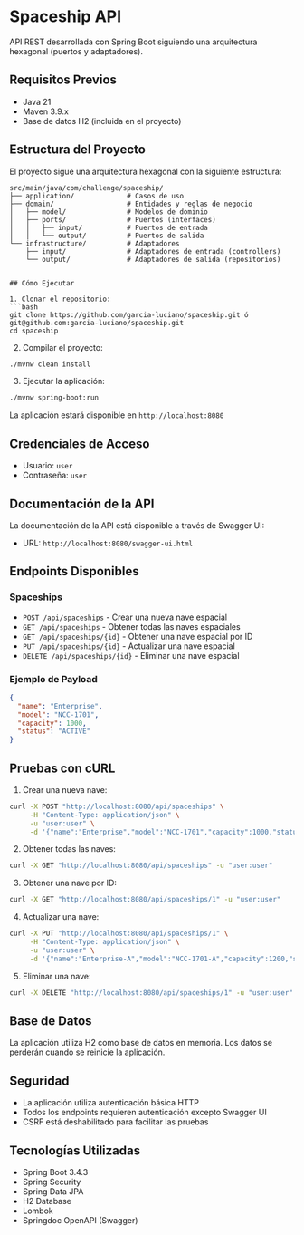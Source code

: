 # Spaceship API

API REST desarrollada con Spring Boot siguiendo una arquitectura hexagonal (puertos y adaptadores).

## Requisitos Previos

- Java 21
- Maven 3.9.x
- Base de datos H2 (incluida en el proyecto)

## Estructura del Proyecto

El proyecto sigue una arquitectura hexagonal con la siguiente estructura:

```
src/main/java/com/challenge/spaceship/
├── application/             # Casos de uso
├── domain/                  # Entidades y reglas de negocio
│   ├── model/               # Modelos de dominio
│   ├── ports/               # Puertos (interfaces)
│   │   ├── input/           # Puertos de entrada
│   │   └── output/          # Puertos de salida
└── infrastructure/          # Adaptadores
    ├── input/               # Adaptadores de entrada (controllers)
    └── output/              # Adaptadores de salida (repositorios)


## Cómo Ejecutar

1. Clonar el repositorio:
```bash
git clone https://github.com/garcia-luciano/spaceship.git ó git@github.com:garcia-luciano/spaceship.git
cd spaceship
```

2. Compilar el proyecto:
```bash
./mvnw clean install
```

3. Ejecutar la aplicación:
```bash
./mvnw spring-boot:run
```

La aplicación estará disponible en `http://localhost:8080`

## Credenciales de Acceso

- Usuario: `user`
- Contraseña: `user`

## Documentación de la API

La documentación de la API está disponible a través de Swagger UI:
- URL: `http://localhost:8080/swagger-ui.html`

## Endpoints Disponibles

### Spaceships

- `POST /api/spaceships` - Crear una nueva nave espacial
- `GET /api/spaceships` - Obtener todas las naves espaciales
- `GET /api/spaceships/{id}` - Obtener una nave espacial por ID
- `PUT /api/spaceships/{id}` - Actualizar una nave espacial
- `DELETE /api/spaceships/{id}` - Eliminar una nave espacial

### Ejemplo de Payload

```json
{
  "name": "Enterprise",
  "model": "NCC-1701",
  "capacity": 1000,
  "status": "ACTIVE"
}
```

## Pruebas con cURL

1. Crear una nueva nave:
```bash
curl -X POST "http://localhost:8080/api/spaceships" \
     -H "Content-Type: application/json" \
     -u "user:user" \
     -d '{"name":"Enterprise","model":"NCC-1701","capacity":1000,"status":"ACTIVE"}'
```

2. Obtener todas las naves:
```bash
curl -X GET "http://localhost:8080/api/spaceships" -u "user:user"
```

3. Obtener una nave por ID:
```bash
curl -X GET "http://localhost:8080/api/spaceships/1" -u "user:user"
```

4. Actualizar una nave:
```bash
curl -X PUT "http://localhost:8080/api/spaceships/1" \
     -H "Content-Type: application/json" \
     -u "user:user" \
     -d '{"name":"Enterprise-A","model":"NCC-1701-A","capacity":1200,"status":"ACTIVE"}'
```

5. Eliminar una nave:
```bash
curl -X DELETE "http://localhost:8080/api/spaceships/1" -u "user:user"
```

## Base de Datos

La aplicación utiliza H2 como base de datos en memoria. Los datos se perderán cuando se reinicie la aplicación.

## Seguridad

- La aplicación utiliza autenticación básica HTTP
- Todos los endpoints requieren autenticación excepto Swagger UI
- CSRF está deshabilitado para facilitar las pruebas

## Tecnologías Utilizadas

- Spring Boot 3.4.3
- Spring Security
- Spring Data JPA
- H2 Database
- Lombok
- Springdoc OpenAPI (Swagger) 